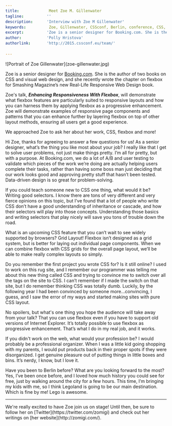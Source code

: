 ```yaml
---
title:             Meet Zoe M. Gillenwater 
tagline:          ''
description:      'Interview with Zoe M Gillenwater'
keywords:          Zoe, Gillenwater, CSSconf, Berlin, conference, CSS, talks, flexbox
excerpt:          'Zoe is a senior designer for Booking.com. She is the author of two books on CSS and visual web design, and she recently wrote the chapter on flexbox for Smashing Magazine’s new Real-Life Responsive Web Design book. Zoe will tell you how you can enhance responsiveness with flexbox. '
author:           'Polly Hristova'
authorlink:       'http://2015.cssconf.eu/team/'

---
```


<div class="blog-img blog-img--center">
  ![Portrait of Zoe Gillenwater](zoe-gillenwater.jpg)
</div>

Zoe is a senior designer for [Booking.com](http://booking.com). She is the author of two books on CSS and visual web design, and she recently wrote the chapter on flexbox for Smashing Magazine’s new Real-Life Responsive Web Design book.

Zoe's talk, _**Enhancing Responsiveness With Flexbox**_, will demonstrate what flexbox features are particularly suited to responsive layouts and how you can harness them by applying flexbox as a progressive enhancement. Zoe will demonstrate examples of responsive page components and patterns that you can enhance further by layering flexbox on top of other layout methods, ensuring all users get a good experience.

We approached Zoe to ask her about her work, CSS, flexbox and more!

<span class="strong-border">Hi Zoe, thanks for agreeing to answer a few questions for us! As a senior designer, what’s the thing you like most about your job?</span>
I really like that I get to solve user problems, not just make things pretty. I’m all for pretty, but with a purpose. At Booking.com, we do a lot of A/B and user testing to validate which pieces of the work we’re doing are actually helping users complete their tasks, rather than having some boss man just deciding that our work looks good and approving pretty stuff that hasn’t been tested. Data-driven design is so great for problem-solving.

<span class="strong-border">If you could teach someone new to CSS one thing, what would it be?</span>
Writing good selectors. I know there are tons of very different and very fierce opinions on this topic, but I’ve found that a lot of people who write CSS don’t have a good understanding of inheritance or cascade, and how their selectors will play into those concepts. Understanding those basics and writing selectors that play nicely will save you tons of trouble down the road.

<span class="strong-border">What is an upcoming CSS feature that you can’t wait to see widely supported by browsers?</span>
Grid Layout! Flexbox isn’t designed as a grid system, but is better for laying out individual page components. When we can combine flexbox with CSS grids for the overall page layout, we’ll be able to make really complex layouts so simply.

<span class="strong-border">Do you remember the first project you wrote CSS for? Is it still online?</span>
I used to work on this rug site, and I remember our programmer was telling me about this new thing called CSS and trying to convince me to switch over all the <font> tags on the site to CSS. I can’t remember if I made the switch on that site, but I do remember thinking CSS was totally dumb. Luckily, by the following year I had been convinced by someone more...convincing, I guess, and I saw the error of my ways and started making sites with pure CSS layout.

<span class="strong-border">No spoilers, but what's one thing you hope the audience will take away from your talk?</span>
That you can use flexbox even if you have to support old versions of Internet Explorer. It’s totally possible to use flexbox as progressive enhancement. That’s what I do in my real job, and it works.

<span class="strong-border">If you didn't work on the web, what would your profession be?</span>
I would probably be a professional organizer. When I was a little kid going shopping with my parents, I would put products back in their proper spots if they were disorganized. I get genuine pleasure out of putting things in little boxes and bins. It’s nerdy, I know, but I love it.

<span class="strong-border">Have you been to Berlin before? What are you looking forward to the most?</span>
Yes, I’ve been once before, and I loved how much history you could see for free, just by walking around the city for a few hours. This time, I’m bringing my kids with me, so I think Legoland is going to be our main destination. Which is fine by me! Lego is awesome.

<hr>
We're really excited to have Zoe join us on stage! Until then, be sure to follow her on [Twitter](https://twitter.com/zomigi) and check out her writings on [her website](http://zomigi.com/).
